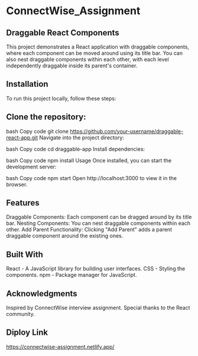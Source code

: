 # ConnectWise_Assignment

## Draggable React Components
This project demonstrates a React application with draggable components, where each component can be moved around using its title bar. You can also nest draggable components within each other, with each level independently draggable inside its parent's container.

## Installation
To run this project locally, follow these steps:

## Clone the repository:
bash Copy code git clone https://github.com/your-username/draggable-react-app.git Navigate into the project directory:

bash Copy code cd draggable-app Install dependencies:

bash Copy code npm install Usage Once installed, you can start the development server:

bash Copy code npm start Open http://localhost:3000 to view it in the browser.

## Features
Draggable Components: Each component can be dragged around by its title bar. Nesting Components: You can nest draggable components within each other. Add Parent Functionality: Clicking "Add Parent" adds a parent draggable component around the existing ones.

## Built With
React - A JavaScript library for building user interfaces. CSS - Styling the components. npm - Package manager for JavaScript.

## Acknowledgments
Inspired by ConnectWise interview assignment. Special thanks to the React community.

## Diploy Link 
https://connectwise-assignment.netlify.app/
